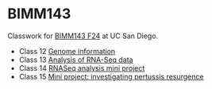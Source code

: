 # BIMM143
Classwork for [BIMM143 F24](https://bioboot.github.io/bimm143_F24/) at UC San Diego. 


- Class 12 [Genome information](https://github.com/Hanoaf/bimm143_github/blob/main/Week12/week%2012%20.pdf)
- Class 13 [Analysis of RNA-Seq data](https://github.com/Hanoaf/bimm143_github/blob/main/Class13/Class13.pdf)
- Class 14 [RNASeq analysis mini project](https://github.com/Hanoaf/bimm143_github/blob/main/Class%2014/lab_14.pdf)
- Class 15 [Mini project: investigating pertussis resurgence](https://github.com/Hanoaf/bimm143_github/blob/main/Class%2015/Class%2015.md)

